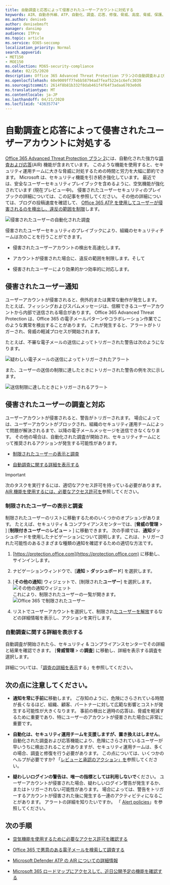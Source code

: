```yaml
---
title: 自動調査と応答によって侵害されたユーザーアカウントに対処する
keywords: AIR、自動赤外線、ATP、自動化、調査、応答、修復、脅威、高度、脅威、保護、侵害
ms.author: deniseb
author: denisebmsft
manager: dansimp
audience: ITPro
ms.topic: article
ms.service: O365-seccomp
localization_priority: Normal
search.appverid:
- MET150
- MOE150
ms.collection: M365-security-compliance
ms.date: 02/25/2020
description: Office 365 Advanced Threat Protection プラン2の自動調査および応答機能を使用して、侵害されたユーザーアカウントを検出して対処するプロセスを高速化する方法について説明します。
ms.openlocfilehash: 60e9009ff77ebb58794ad7feaf522e1c6efc3039
ms.sourcegitcommit: 2614f8b81b332f8dab461f4f64f3adaa6703e0d6
ms.translationtype: MT
ms.contentlocale: ja-JP
ms.lasthandoff: 04/21/2020
ms.locfileid: "43635774"
---
```

# <a name="address-compromised-user-accounts-with-automated-investigation-and-response"></a>自動調査と応答によって侵害されたユーザーアカウントに対処する

[Office 365 Advanced Threat Protection プラン 2](https://docs.microsoft.com/microsoft-365/security/office-365-security/office-365-atp?view=o365-worldwide#office-365-atp-plan-1-and-plan-2)には、自動化された強力な[調査および応答](https://docs.microsoft.com/microsoft-365/security/office-365-security/office-365-air)(AIR) 機能が含まれています。 このような機能を使用すると、セキュリティ運用チームに大きな脅威に対処するための時間と労力を大幅に節約できます。 Microsoft は、セキュリティ機能を引き続き強化しています。 最近では、安全なユーザーセキュリティプレイブックを含めるように、空気機能が強化されています (現在プレビュー中)。 侵害されたユーザーセキュリティのプレイブックの詳細については、この記事を参照してください。 その他の詳細については、ブログの投稿速度を確認して、 [Office 365 ATP を使用してユーザーが侵害されるのを検出し、違反の範囲を制限](https://techcommunity.microsoft.com/t5/Security-Privacy-and-Compliance/Speed-up-time-to-detect-and-respond-to-user-compromise-and-limit/ba-p/977053)します。

![侵害されたユーザーの自動化された調査](/microsoft-365/media/office365atp-compduserinvestigation.jpg)

侵害されたユーザーセキュリティのプレイブックにより、組織のセキュリティチームは次のことを行うことができます。

- 侵害されたユーザーアカウントの検出を高速化します。

- アカウントが侵害された場合に、違反の範囲を制限します。そして 

- 侵害されたユーザーにより効果的かつ効率的に対応します。

## <a name="compromised-user-alerts"></a>侵害されたユーザー通知

ユーザーアカウントが侵害されると、例外的または異常な動作が発生します。 たとえば、フィッシングおよびスパムメッセージは、信頼できるユーザーアカウントから内部で送信される場合があります。 Office 365 Advanced Threat Protection は、Office 365 の電子メールパターンやコラボレーション作業でこのような異常を検出することがあります。 これが発生すると、アラートがトリガーされ、脅威の軽減プロセスが開始されます。

たとえば、不審な電子メールの送信によってトリガーされた警告は次のようになります。

![疑わしい電子メールの送信によってトリガーされたアラート](/microsoft-365/media/office365atp-suspiciousemailsendalert.jpg)

また、ユーザーの送信の制限に達したときにトリガーされた警告の例を次に示します。

![送信制限に達したときにトリガーされるアラート](/microsoft-365/media/office365atp-sendinglimitreached.jpg)

## <a name="investigate-and-respond-to-a-compromised-user"></a>侵害されたユーザーの調査と対応

ユーザーアカウントが侵害されると、警告がトリガーされます。 場合によっては、ユーザーアカウントがブロックされ、組織のセキュリティ運用チームによって問題が解決されるまで、以降の電子メールメッセージを送信できなくなります。 その他の場合は、自動化された調査が開始され、セキュリティチームにとって推奨されるアクションが発生する可能性があります。

- [制限されたユーザーの表示と調査](#view-and-investigate-restricted-users)

- [自動調査に関する詳細を表示する](#view-details-about-automated-investigations)

> [!IMPORTANT]
> 次のタスクを実行するには、適切なアクセス許可を持っている必要があります。 [AIR 機能を使用するには、必要なアクセス許可を](https://docs.microsoft.com/microsoft-365/security/office-365-security/office-365-air?view=o365-worldwide#required-permissions-to-use-air-capabilities)参照してください。

### <a name="view-and-investigate-restricted-users"></a>制限されたユーザーの表示と調査

制限されたユーザーのリストに移動するためのいくつかのオプションがあります。 たとえば、セキュリティ & コンプライアンスセンターでは、[**脅威の管理** > ] [**制限付きユーザー**の**レビュー** > ] に移動できます。 次の手順では、**通知**ダッシュボードを使用したナビゲーションについて説明します。これは、トリガーされた可能性のあるさまざまな種類の通知を確認するための適切な方法です。

1. [https://protection.office.com](https://protection.office.com) に移動し、サインインします。

2. ナビゲーションウィンドウで、[**通知** > **ダッシュボード**] を選択します。

3. [**その他の通知**] ウィジェットで、[制限された**ユーザー**] を選択します。<br/>
   ![その他の通知ウィジェット](/microsoft-365/media/office365atp-otheralertswidget.jpg)<br/>
   これにより、制限されたユーザーの一覧が開きます。<br/>![Office 365 で制限されたユーザー](/microsoft-365/media/office365atp-restrictedusers.jpg) 

4. リストでユーザーアカウントを選択して、制限され[たユーザーを解放](https://docs.microsoft.com/microsoft-365/security/office-365-security/removing-user-from-restricted-users-portal-after-spam)するなどの詳細情報を表示し、アクションを実行します。 

### <a name="view-details-about-automated-investigations"></a>自動調査に関する詳細を表示する

自動調査が開始されたら、セキュリティ & コンプライアンスセンターでその詳細と結果を確認できます。 [**脅威管理** > の**調査**] に移動し、詳細を表示する調査を選択します。

詳細については、「[調査の詳細を表示](https://docs.microsoft.com/microsoft-365/security/office-365-security/air-view-investigation-results)する」を参照してください。

## <a name="keep-the-following-points-in-mind"></a>次の点に注意してください。

- **通知を常に手前に**移動します。 ご存知のように、危険にさらされている時間が長くなるほど、組織、顧客、パートナーに対して広範な影響とコストが発生する可能性が大きくなります。 事前の検出と適時の応答は、脅威を軽減するために重要であり、特にユーザーのアカウントが侵害された場合に非常に重要です。 

- **自動化は、セキュリティ運用チームを支援しますが、置き換えはしません**。 自動化された調査および応答機能により、危険にさらされているユーザーが早いうちに検出されることがありますが、セキュリティ運用チームは、多くの場合、調査と修復を行う必要があります。 この点については、いくつかのヘルプが必要ですか? 「[レビューと承認のアクション」を](https://docs.microsoft.com/microsoft-365/security/office-365-security/office-365-air#review-and-approve-actions)参照してください。

- **疑わしいログインの警告は、唯一の指標としては利用しないで**ください。 ユーザーアカウントが侵害された場合、疑わしいログイン警告が発生するか、またはトリガーされない可能性があります。 場合によっては、警告をトリガーするアカウントが侵害された後に発生する一連のアクティビティになることがあります。 アラートの詳細を知りたいですか。 「 [Alert policies](https://docs.microsoft.com/microsoft-365/compliance/alert-policies)」を参照してください。

## <a name="next-steps"></a>次の手順

- [空気機能を使用するために必要なアクセス許可を確認する](https://docs.microsoft.com/microsoft-365/security/office-365-security/office-365-air?view=o365-worldwide#required-permissions-to-use-air-capabilities)

- [Office 365 で悪意のある電子メールを検索して調査する](https://docs.microsoft.com/microsoft-365/security/office-365-security/investigate-malicious-email-that-was-delivered?view=o365-worldwide)

- [Microsoft Defender ATP の AIR についての詳細情報](https://docs.microsoft.com/windows/security/threat-protection/microsoft-defender-atp/automated-investigations)

- [Microsoft 365 ロードマップにアクセスして、近日公開予定の機能を確認する](https://www.microsoft.com/microsoft-365/roadmap?filters=)

